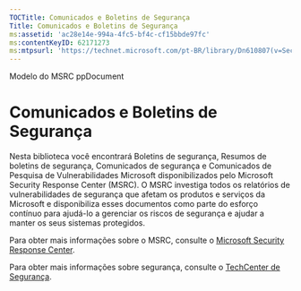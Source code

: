 ```yaml
---
TOCTitle: Comunicados e Boletins de Segurança
Title: Comunicados e Boletins de Segurança
ms:assetid: 'ac28e14e-994a-4fc5-bf4c-cf15bbde97fc'
ms:contentKeyID: 62171273
ms:mtpsurl: 'https://technet.microsoft.com/pt-BR/library/Dn610807(v=Security.10)'
---
```


Modelo do MSRC ppDocument

Comunicados e Boletins de Segurança
===================================

Nesta biblioteca você encontrará Boletins de segurança, Resumos de boletins de segurança, Comunicados de segurança e Comunicados de Pesquisa de Vulnerabilidades Microsoft disponibilizados pelo Microsoft Security Response Center (MSRC). O MSRC investiga todos os relatórios de vulnerabilidades de segurança que afetam os produtos e serviços da Microsoft e disponibiliza esses documentos como parte do esforço contínuo para ajudá-lo a gerenciar os riscos de segurança e ajudar a manter os seus sistemas protegidos.

Para obter mais informações sobre o MSRC, consulte o [Microsoft Security Response Center](http://technet.microsoft.com/pt-br/security/dn440717).

Para obter mais informações sobre segurança, consulte o [TechCenter de Segurança](http://technet.microsoft.com/security).
